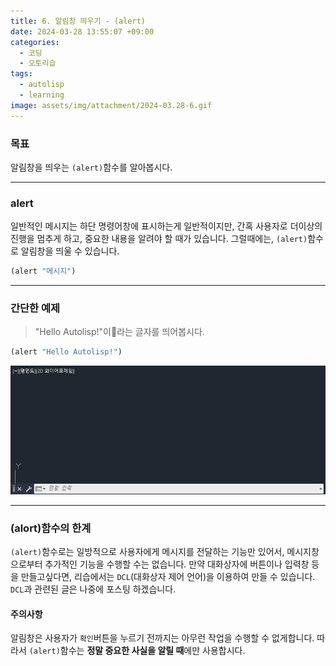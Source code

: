 ```yaml
---
title: 6. 알림창 띄우기 - (alert)
date: 2024-03-28 13:55:07 +09:00
categories:
  - 코딩
  - 오토리습
tags:
  - autolisp
  - learning
image: assets/img/attachment/2024-03.28-6.gif
---
```

### 목표
알림창을 띄우는 `(alert)`함수를 알아봅시다.

---

### alert
일반적인 메시지는 하단 명령어창에 표시하는게 일반적이지만,
간혹 사용자로 더이상의 진행을 멈추게 하고, 중요한 내용을 알려야 할 때가 있습니다.
그럴때에는, `(alert)`함수로 알림창을 띄울 수 있습니다.
```lisp
(alert "메시지")
```

---
### 간단한 예제
> "Hello Autolisp!"이라는 글자를 띄어봅시다.

```lisp
(alert "Hello Autolisp!")
```

![](assets/img/attachment/2024-03.28-6.gif)


---
### (alort)함수의 한계
`(alert)`함수로는 일방적으로 사용자에게 메시지를 전달하는 기능만 있어서, 메시지창으로부터 추가적인 기능을 수행할 수는 없습니다.
만약 대화상자에 버튼이나 입력창 등을 만들고싶다면, 리습에서는 `DCL`(대화상자 제어 언어)을 이용하여 만들 수 있습니다. `DCL`과 관련된 글은 나중에 포스팅 하겠습니다.

#### 주의사항
알림창은 사용자가 `확인`버튼을 누르기 전까지는 아무런 작업을 수행할 수 없게합니다.
따라서 `(alert)`함수는 **정말 중요한 사실을 알릴 때**에만 사용합시다.